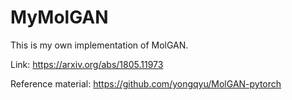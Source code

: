 # MyMolGAN
This is my own implementation of MolGAN.

Link: https://arxiv.org/abs/1805.11973

Reference material: https://github.com/yongqyu/MolGAN-pytorch
